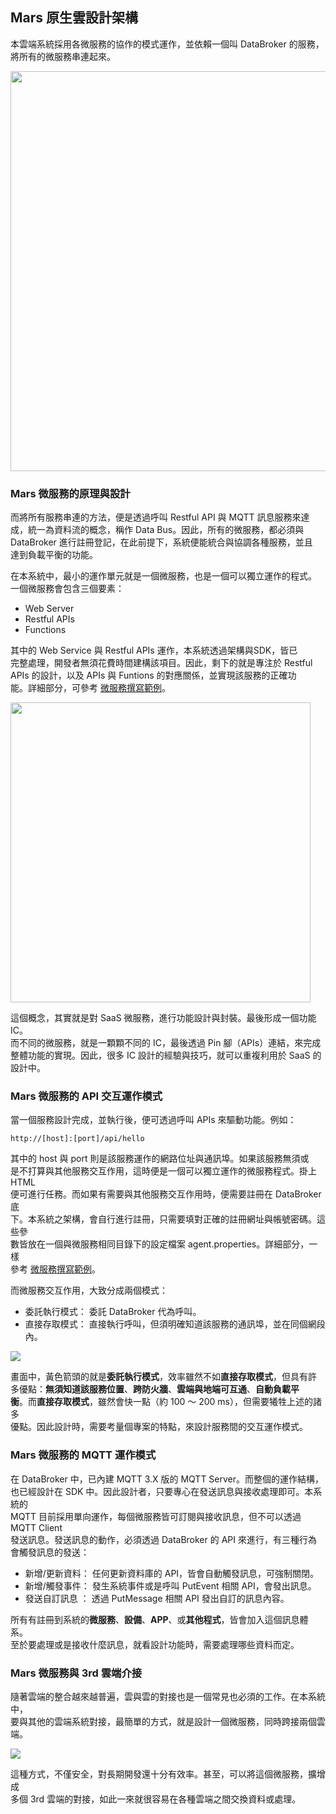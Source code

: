 ## Mars 原生雲設計架構

本雲端系統採用各微服務的協作的模式運作，並依賴一個叫 DataBroker 的服務，  
將所有的微服務串連起來。
  
<img src="https://test.mars-cloud.com/images/1713405966074.jpg" width="640"></img>

### Mars 微服務的原理與設計
  
而將所有服務串連的方法，便是透過呼叫 Restful API 與 MQTT 訊息服務來達  
成，統一為資料流的概念，稱作 Data Bus。因此，所有的微服務，都必須與  
DataBroker 進行註冊登記，在此前提下，系統便能統合與協調各種服務，並且  
達到負載平衡的功能。  

在本系統中，最小的運作單元就是一個微服務，也是一個可以獨立運作的程式。  
一個微服務會包含三個要素：

- Web Server
- Restful APIs
- Functions

其中的 Web Service 與 Restful APIs 運作，本系統透過架構與SDK，皆已  
完整處理，開發者無須花費時間建構該項目。因此，剩下的就是專注於 Restful  
APIs 的設計，以及 APIs 與 Funtions 的對應關係，並實現該服務的正確功  
能。詳細部分，可參考 [微服務撰寫範例](/Services/SimpleService)。  

<img src="https://test.mars-cloud.com/images/1713409008905.jpg" width="480"></img>
    
這個概念，其實就是對 SaaS 微服務，進行功能設計與封裝。最後形成一個功能IC。  
而不同的微服務，就是一顆顆不同的 IC，最後透過 Pin 腳（APIs）連結，來完成  
整體功能的實現。因此，很多 IC 設計的經驗與技巧，就可以重複利用於 SaaS 的  
設計中。  

  
### Mars 微服務的 API 交互運作模式

當一個服務設計完成，並執行後，便可透過呼叫 APIs 來驅動功能。例如：  
  
```
http://[host]:[port]/api/hello
```

其中的 host 與 port 則是該服務運作的網路位址與通訊埠。如果該服務無須或  
是不打算與其他服務交互作用，這時便是一個可以獨立運作的微服務程式。掛上 HTML  
便可進行任務。而如果有需要與其他服務交互作用時，便需要註冊在 DataBroker 底  
下。本系統之架構，會自行進行註冊，只需要填對正確的註冊網址與帳號密碼。這些參  
數皆放在一個與微服務相同目錄下的設定檔案 agent.properties。詳細部分，一樣  
參考 [微服務撰寫範例](/Services/SimpleService)。   

而微服務交互作用，大致分成兩個模式：  
  
- 委託執行模式： 委託 DataBroker 代為呼叫。
- 直接存取模式： 直接執行呼叫，但須明確知道該服務的通訊埠，並在同個網段內。

<img src="https://test.mars-cloud.com/images/1713411327233.jpg"></img>

畫面中，黃色箭頭的就是**委託執行模式**，效率雖然不如**直接存取模式**，但具有許  
多優點：**無須知道該服務位置**、**跨防火牆**、**雲端與地端可互通**、**自動負載平  
衡**。而**直接存取模式**，雖然會快一點（約 100 ～ 200 ms），但需要犧牲上述的諸多  
優點。因此設計時，需要考量個專案的特點，來設計服務間的交互運作模式。  

  
### Mars 微服務的 MQTT 運作模式

在 DataBroker 中，已內建 MQTT 3.X 版的 MQTT Server。而整個的運作結構，  
也已經設計在 SDK 中。因此設計者，只要專心在發送訊息與接收處理即可。本系統的  
MQTT 目前採用單向運作，每個微服務皆可訂閱與接收訊息，但不可以透過 MQTT Client  
發送訊息。發送訊息的動作，必須透過 DataBroker 的 API 來進行，有三種行為  
會觸發訊息的發送：
  
- 新增/更新資料： 任何更新資料庫的 API，皆會自動觸發訊息，可強制關閉。
- 新增/觸發事件： 發生系統事件或是呼叫 PutEvent 相關 API，會發出訊息。
- 發送自訂訊息 ： 透過 PutMessage 相關 API 發出自訂的訊息內容。

所有有註冊到系統的**微服務**、**設備**、**APP**、或**其他程式**，皆會加入這個訊息體系。  
至於要處理或是接收什麼訊息，就看設計功能時，需要處理哪些資料而定。

  
### Mars 微服務與 3rd 雲端介接

隨著雲端的整合越來越普遍，雲與雲的對接也是一個常見也必須的工作。在本系統中，  
要與其他的雲端系統對接，最簡單的方式，就是設計一個微服務，同時跨接兩個雲端。  

<img src="https://test.mars-cloud.com/images/1713422612845.jpg"></img>

這種方式，不僅安全，對長期開發還十分有效率。甚至，可以將這個微服務，擴增成  
多個 3rd 雲端的對接，如此一來就很容易在各種雲端之間交換資料或處理。
